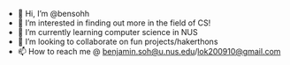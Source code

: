 - 👋 Hi, I’m @bensohh
- 👀 I’m interested in finding out more in the field of CS!
- 🌱 I’m currently learning computer science in NUS
- 💞️ I’m looking to collaborate on fun projects/hakerthons
- 📫 How to reach me @ benjamin.soh@u.nus.edu/lok200910@gmail.com

<!---
bensohh/bensohh is a ✨ special ✨ repository because its `README.md` (this file) appears on your GitHub profile.
You can click the Preview link to take a look at your changes.
--->
